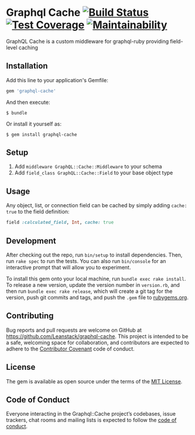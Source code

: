 # Graphql Cache [![Build Status](https://travis-ci.org/Leanstack/graphql-cache.svg?branch=master)](https://travis-ci.org/Leanstack/graphql-cache) [![Test Coverage](https://api.codeclimate.com/v1/badges/c8560834b10db0618175/test_coverage)](https://codeclimate.com/github/Leanstack/graphql-cache/test_coverage) [![Maintainability](https://api.codeclimate.com/v1/badges/c8560834b10db0618175/maintainability)](https://codeclimate.com/github/Leanstack/graphql-cache/maintainability)

  GraphQL Cache is a custom middleware for graphql-ruby providing field-level caching

## Installation

Add this line to your application's Gemfile:

```ruby
gem 'graphql-cache'
```

And then execute:

    $ bundle

Or install it yourself as:

    $ gem install graphql-cache

## Setup

  1. Add `middleware GraphQL::Cache::Middleware` to your schema
  2. Add `field_class GraphQL::Cache::Field` to your base object type

## Usage

Any object, list, or connection field can be cached by simply adding `cache: true` to the field definition:

```ruby
field :calculated_field, Int, cache: true
```

## Development

After checking out the repo, run `bin/setup` to install dependencies. Then, run `rake spec` to run the tests. You can also run `bin/console` for an interactive prompt that will allow you to experiment.

To install this gem onto your local machine, run `bundle exec rake install`. To release a new version, update the version number in `version.rb`, and then run `bundle exec rake release`, which will create a git tag for the version, push git commits and tags, and push the `.gem` file to [rubygems.org](https://rubygems.org).

## Contributing

Bug reports and pull requests are welcome on GitHub at https://github.com/Leanstack/graphql-cache. This project is intended to be a safe, welcoming space for collaboration, and contributors are expected to adhere to the [Contributor Covenant](http://contributor-covenant.org) code of conduct.

## License

The gem is available as open source under the terms of the [MIT License](https://opensource.org/licenses/MIT).

## Code of Conduct

Everyone interacting in the Graphql::Cache project’s codebases, issue trackers, chat rooms and mailing lists is expected to follow the [code of conduct](https://github.com/Leanstack/graphql-cache/blob/master/CODE_OF_CONDUCT.md).
